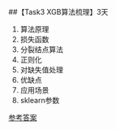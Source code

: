 ##【Task3 XGB算法梳理】3天


1. 算法原理
2. 损失函数
3. 分裂结点算法
4. 正则化
5. 对缺失值处理
6. 优缺点
7. 应用场景
8. sklearn参数

[参考答案](./../参考答案)
